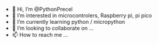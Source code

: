 - 👋 Hi, I’m @PythonPrecel
- 👀 I’m interested in microcontrolers, Raspberry pi, pi pico
- 🌱 I’m currently learning python / micropython
- 💞️ I’m looking to collaborate on ...
- 📫 How to reach me ...

<!---
PythonPrecel/PythonPrecel is a ✨ special ✨ repository because its `README.md` (this file) appears on your GitHub profile.
You can click the Preview link to take a look at your changes.
--->
